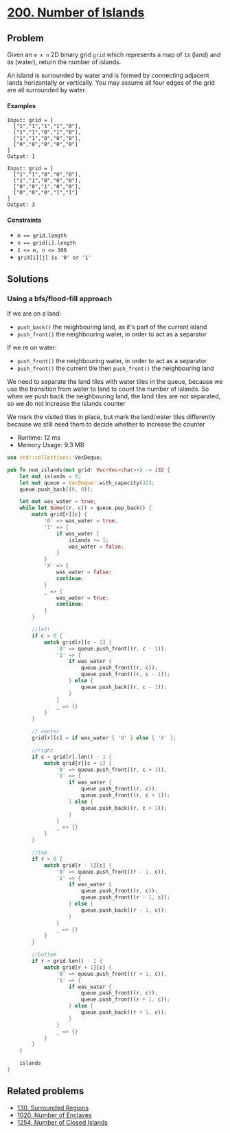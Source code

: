 # [200. Number of Islands](https://leetcode.com/problems/number-of-islands/)

## Problem

Given an `m x n` 2D binary grid `grid` which represents a map of `1`s (land)
and `0`s (water), return the number of islands.

An island is surrounded by water and is formed by connecting adjacent lands
horizontally or vertically. You may assume all four edges of the grid are all
surrounded by water.

#### Examples

```text
Input: grid = [
  ["1","1","1","1","0"],
  ["1","1","0","1","0"],
  ["1","1","0","0","0"],
  ["0","0","0","0","0"]
]
Output: 1
```

```text
Input: grid = [
  ["1","1","0","0","0"],
  ["1","1","0","0","0"],
  ["0","0","1","0","0"],
  ["0","0","0","1","1"]
]
Output: 3
```

#### Constraints

* `m == grid.length`
* `n == grid[i].length`
* `1 <= m, n <= 300`
* `grid[i][j] is '0' or '1'`

## Solutions

### Using a bfs/flood-fill approach

If we are on a land:

* `push_back()` the neighbouring land, as it's part of the current island
* `push_front()` the neighbouring water, in order to act as a separator

If we re on water:

* `push_front()` the neighbouring water, in order to act as a separator
* `push_front()` the current tile then `push_front()` the neighbouring land

We need to separate the land tiles with water tiles in the queue, because we use
the transition from water to land to count the number of islands. So when we
push back the neighbouring land, the land tiles are not separated, so we do not
increase the islands counter

We mark the visited tiles in place, but mark the land/water tiles differently
because we still need them to decide whether to increase the counter

* Runtime: 12 ms
* Memory Usage: 9.3 MB

```rust
use std::collections::VecDeque;

pub fn num_islands(mut grid: Vec<Vec<char>>) -> i32 {
    let mut islands = 0;
    let mut queue = VecDeque::with_capacity(32);
    queue.push_back((0, 0));

    let mut was_water = true;
    while let Some((r, c)) = queue.pop_back() {
        match grid[r][c] {
            '0' => was_water = true,
            '1' => {
                if was_water {
                    islands += 1;
                    was_water = false;
                }
            }
            'X' => {
                was_water = false;
                continue;
            }
            _ => {
                was_water = true;
                continue;
            }
        }

        //left
        if c > 0 {
            match grid[r][c - 1] {
                '0' => queue.push_front((r, c - 1)),
                '1' => {
                    if was_water {
                        queue.push_front((r, c));
                        queue.push_front((r, c - 1));
                    } else {
                        queue.push_back((r, c - 1));
                    }
                }
                _ => {}
            }
        }

        // center
        grid[r][c] = if was_water { 'O' } else { 'X' };

        //right
        if c < grid[r].len() - 1 {
            match grid[r][c + 1] {
                '0' => queue.push_front((r, c + 1)),
                '1' => {
                    if was_water {
                        queue.push_front((r, c));
                        queue.push_front((r, c + 1));
                    } else {
                        queue.push_back((r, c + 1));
                    }
                }
                _ => {}
            }
        }

        //top
        if r > 0 {
            match grid[r - 1][c] {
                '0' => queue.push_front((r - 1, c)),
                '1' => {
                    if was_water {
                        queue.push_front((r, c));
                        queue.push_front((r - 1, c));
                    } else {
                        queue.push_back((r - 1, c));
                    }
                }
                _ => {}
            }
        }

        //bottom
        if r < grid.len() - 1 {
            match grid[r + 1][c] {
                '0' => queue.push_front((r + 1, c)),
                '1' => {
                    if was_water {
                        queue.push_front((r, c));
                        queue.push_front((r + 1, c));
                    } else {
                        queue.push_back((r + 1, c));
                    }
                }
                _ => {}
            }
        }
    }

    islands
}
```


## Related problems

* [130. Surrounded Regions](/leetcode/100%20-%20199/130%20-%20Surrounded%20Regions.md)
* [1020. Number of Enclaves](/leetcode/1000%20-%201099/1020%20-%20Number%20of%20Enclaves.md)
* [1254. Number of Closed Islands](/leetcode/1200%20-%201299/1254%20-%20Number%20of%20Closed%20Islands.md)